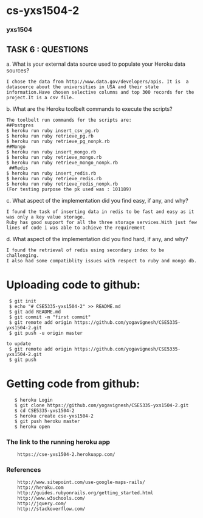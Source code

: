 # cs-yxs1504-2
### yxs1504

TASK 6 : QUESTIONS
-----------


a. What is your external data source used to populate your Heroku data sources? 

    I chose the data from http://www.data.gov/developers/apis. It is  a datasource about the universities in USA and their state information.Have chosen selective columns and top 300 records for the project.It is a csv file.
    
b. What are the Heroku toolbelt commands to execute the scripts? 

    The toolbelt run commands for the scripts are:
    ##Postgres
    $ heroku run ruby insert_csv_pg.rb
    $ heroku run ruby retrieve_pg.rb
    $ heroku run ruby retrieve_pg_nonpk.rb
    ##Mongo
    $ heroku run ruby insert_mongo.rb
    $ heroku run ruby retrieve_mongo.rb
    $ heroku run ruby retrieve_mongo_nonpk.rb
     ##Redis
    $ heroku run ruby insert_redis.rb
    $ heroku run ruby retrieve_redis.rb
    $ heroku run ruby retrieve_redis_nonpk.rb
    (For testing purpose the pk used was : 101189)

c. What aspect of the implementation did you find easy, if any, and why? 

    I found the task of inserting data in redis to be fast and easy as it was only a key value storage.
    Ruby has good support for all the three storage services.With just few lines of code i was able to achieve the requirement

d. What aspect of the implementation did you find hard, if any, and why? 

    I found the retrieval of redis using secondary index to be challenging.
    I also had some compatiblity issues with respect to ruby and mongo db.

# Uploading code to github:

     $ git init
     $ echo "# CSE5335-yxs1504-2" >> README.md
     $ git add README.md
     $ git commit -m "first commit"
     $ git remote add origin https://github.com/yogavignesh/CSE5335-yxs1504-2.git
     $ git push -u origin master 
     
    to update
     $ git remote add origin https://github.com/yogavignesh/CSE5335-yxs1504-2.git
     $ git push
    
    

# Getting code from github:

       $ heroku Login
       $ git clone https://github.com/yogavignesh/CSE5335-yxs1504-2.git
       $ cd CSE5335-yxs1504-2
       $ heroku create cse-yxs1504-2
       $ git push heroku master
       $ heroku open
       
### The link to the running heroku app

        https://cse-yxs1504-2.herokuapp.com/
        
### References

        http://www.sitepoint.com/use-google-maps-rails/
        http://heroku.com
        http://guides.rubyonrails.org/getting_started.html
        http://www.w3schools.com/
        http://jquery.com/
        http://stackoverflow.com/
        
